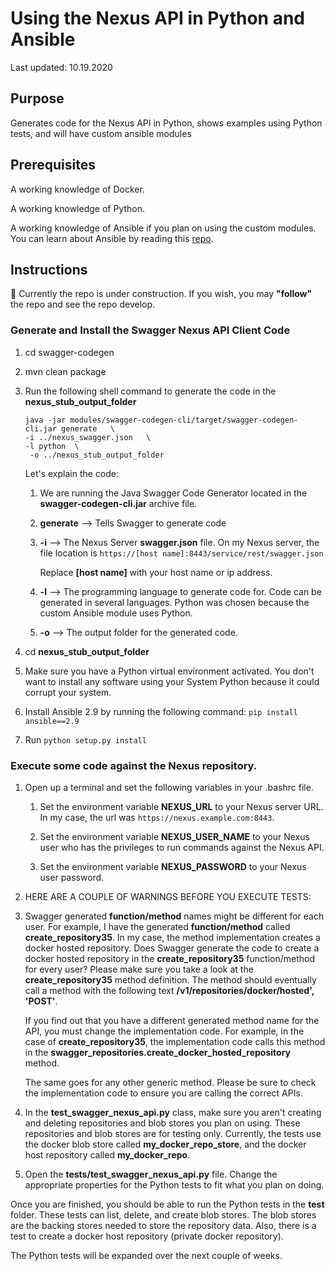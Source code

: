 # Using the Nexus API in Python and Ansible

Last updated: 10.19.2020

## Purpose

Generates code for the Nexus API in Python, shows examples using Python tests, 
and will have custom ansible modules

## Prerequisites

A working knowledge of Docker.

A working knowledge of Python.

A working knowledge of Ansible if you plan on using the custom modules.  
You can learn about Ansible by reading this 
[repo](https://github.com/bretmullinix/ansible-for-beginners).

## Instructions

:construction:  Currently the repo is under construction.  If you wish, you
may **"follow"** the repo and see the repo develop.

### Generate and Install the Swagger Nexus API Client Code
1. cd swagger-codegen
1. mvn clean package
1. Run the following shell command to generate the code in the **nexus_stub_output_folder**

    ```shell script
    java -jar modules/swagger-codegen-cli/target/swagger-codegen-cli.jar generate   \
    -i ../nexus_swagger.json   \
    -l python  \
     -o ../nexus_stub_output_folder
    ```
    
    Let's explain the code:
    
    1. We are running the Java Swagger Code Generator located in the **swagger-codegen-cli.jar**
       archive file.
       
    1. **generate** --> Tells Swagger to generate code
    
    1. **\-i** --> The Nexus Server **swagger.json** file.  On my Nexus server, the file location is 
      `https://[host name]:8443/service/rest/swagger.json`
       
       Replace **[host name]** with your host name or ip address.
       
    1. **\-l** --> The programming language to generate code for.  Code can be generated in
       several languages.  Python was chosen because the custom Ansible module uses Python.
       
    1. **\-o** --> The output folder for the generated code.
    
1. cd **nexus_stub_output_folder**

1. Make sure you have a Python virtual environment activated.  You don't want to install any
   software using your System Python because it could corrupt your system.
   
1. Install Ansible 2.9 by running the following command:  `pip install ansible==2.9`

1. Run `python setup.py install`

### Execute some code against the Nexus repository.

1. Open up a terminal and set the following variables in your .bashrc file.

   1. Set the environment variable **NEXUS_URL** to your Nexus server URL.  In my case, the url was 
      `https://nexus.example.com:8443`.
   
   1. Set the environment variable **NEXUS_USER_NAME** to your Nexus user who has the privileges
      to run commands against the Nexus API.
      
   1. Set the environment variable **NEXUS_PASSWORD** to your Nexus user password.


1.  HERE ARE A COUPLE OF WARNINGS BEFORE YOU EXECUTE TESTS:

   1. Swagger generated **function/method** names might be different for each user.  For example, 
      I have the generated **function/method** called **create_repository35**.  In my case, the method implementation 
      creates a docker hosted repository.  Does Swagger generate the code to create a docker hosted repository in
      the **create_repository35** function/method for every user? Please make sure you take a look at 
      the **create_repository35** method definition. The method should eventually call a method with 
      the following text **/v1/repositories/docker/hosted', 'POST'**.
      
      If you find out that you have a different generated method name for the API, you must change the implementation
      code.  For example, in the case of **create_repository35**, the implementation code calls this method in the
      **swagger_repositories.create_docker_hosted_repository** method.
      
      The same goes for any other generic method.  Please be sure to check the implementation code to ensure you
      are calling the correct APIs.
      
   1. In the **test_swagger_nexus_api.py** class, make sure you aren't creating and deleting repositories and blob
      stores you plan on using.  These repositories and blob stores are for testing only.  Currently, the tests
      use the docker blob store called **my_docker_repo_store**, and the docker host repository 
      called **my_docker_repo**.

1. Open the **tests/test_swagger_nexus_api.py** file. Change the appropriate properties for the Python tests 
   to fit what you plan on doing.


Once you are finished, you should be able to run the Python tests in the **test** folder.
These tests can list, delete, and create blob stores.  The blob stores are the backing
stores needed to store the repository data.  Also, there is a test to create a docker
host repository (private docker repository).

The Python tests will be expanded over the next couple of weeks.